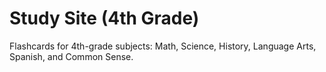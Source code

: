 # Study Site (4th Grade)
Flashcards for 4th-grade subjects: Math, Science, History, Language Arts, Spanish, and Common Sense.
